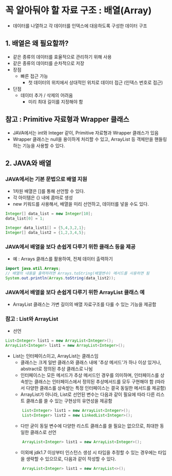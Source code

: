 # 꼭 알아둬야 할 자료 구조 : 배열(Array)
- 데이터를 나열하고 각 데이터를 인덱스에 대응하도록 구성한 데이터 구조

## 1. 배열은 왜 필요할까?
- 같은 종류의 데이터를 효율적으로 관리하기 위해 사용
- 같은 종류의 데이터를 순차적으로 저장
- 장점
    - 빠른 접근 가능
        - 첫 데이터의 위치에서 상대적인 위치로 데이터 접근 (인덱스 번호로 접근)
- 단점
    - 데이터 추가 / 삭제의 어려움
        - 미리 최대 길이를 지정해야 함

## 참고 : Primitive 자료형과 Wrapper 클래스
- JAVA에서는 int와 Integer 같이, Primitive 자료형과 Wrapper 클래스가 있음
- Wrapper 클래스는 null을 용이하게 처리할 수 있고, ArrayList 등 객체만을 핸들링하는 기능을 사용할 수 있다.

## 2. JAVA와 배열
### JAVA에서는 기본 문법으로 배열 지원
- 1차원 배열은 []를 통해 선언할 수 있다.
- 각 아이템은 {} 내에 콤마로 생성
- new 키워드를 사용해서, 배열을 미리 선언하고, 데이터를 넣을 수도 있다.
```java
Integer[] data_list = new Integer[10];
data_list[0] = 1;
```

```java
Integer data_list1[] = {5,4,3,2,1};
Integer[] data_list2 = {1,2,3,4,5};
```

### JAVA에서 배열을 보다 손쉽게 다루기 위한 클래스 등을 제공
- 예 : Arrays 클래스를 활용하여, 전체 데이터 출력하기
```java
import java.util.Arrays;
// 배열의 내용을 출력하려면 Arrays.toString(배열변수) 메서드를 사용하면 됨
System.out.println(Arrays.toString(data_list2));
```

### JAVA에서 배열을 보다 손쉽게 다루기 위한 ArrayList 클래스 예
- ArrayList 클래스는 가변 길이의 배열 자료구조를 다룰 수 있는 기능을 제공함
### 참고 : List와 ArrayList
- 선언
```java
List<Integer> list1 = new ArrayList<Integer>();
ArrayList<Integer> list1 = new ArrayList<Integer>();
```
- List는 인터페이스이고, ArrayList는 클래스임
    - 클래스는 크게 일반 클래스와 클래스 내에 '추상 메서드'가 하나 이상 있거나, abstract로 정의된 추상 클래스로 나뉨
    - 인터페이스는 모든 메서드가 추상 메서드인 경우를 의미하며, 인터페이스를 상속받는 클래스는 인터페이스에서 정의된 추상메서드를 모두 구현해야 함
      (따라서 다양한 클래스를 상속받는 특정 인터페이스는 결국 동일한 메서드를 제공함)
    - ArrayList가 아니라, List로 선언된 변수는 다음과 같이 필요에 따라 다른 리스트 클래스를 쓸 수 있는 구현상의 유연성을 제공함
    ```java
        List<Integer> list1 = new ArrayList<Integer>();
        List<Integer> list2 = new LinkedList<Integer>();
    ```
    - 다만 굳이 동일 변수에 다양한 리스트 클래스를 쓸 필요는 없으므로, 최대한 동일한 클래스로 선언
    ```java
        ArrayList<Integer> list1 = new ArrayList<Integer>();
    ```
    - 이외에 jdk1.7 이상부터 인스턴스 생성 시 타입을 추정할 수 있는 경우에는 타입을 생략할 수 있으므로, 다음과 같이 작성할 수 있다.
    ```java
        ArrayList<Integer> list1 = new ArrayList<>();
    ```
